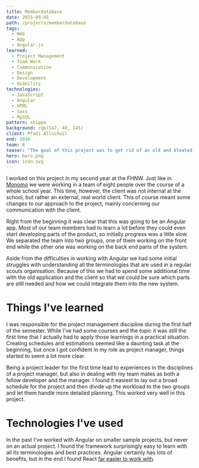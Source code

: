 ```yaml
---
title: Memberdatabase
date: 2015-09-01
path: /projects/memberdatabase
tags:
  - Web
  - App
  - Angular.js
learned:
  - Project Management
  - Team Work
  - Communication
  - Design
  - Development
  - Usability
technologies:
  - JavaScript
  - Angular
  - HTML
  - Sass
  - MySQL
pattern: shippo
background: rgb(147, 40, 145)
client: Pfadi Allschwil
end: 2016
team: 8
teaser: "The goal of this project was to get rid of an old and bloated piece of software and replace it with a new and efficient solution in order to help the scouts organisation of Allschwil reduce their administrative effort."
hero: hero.png
icon: icon.svg
---
```


I worked on this project in my second year at the FHNW. Just like in [Monomo](/projects/monomo/) we were working in a team of eight people over the course of a whole school year. This time, however, the client was not internal at the school, but rather an external, real world client. This of course meant some changes to our approach to the project, mainly concerning our communication with the client.

Right from the beginning it was clear that this was going to be an Angular app. Most of our team members had to learn a lot before they could even start developing parts of the product, so initially progress was a little slow. We separated the team into two groups, one of them working on the front end while the other one was working on the back end parts of the system.

Aside from the difficulties in working with Angular we had some initial struggles with understanding all the terminologies that are used in a regular scouts organisation. Because of this we had to spend some additional time with the old application and the client so that we could be sure which parts are still needed and how we could integrate them into the new system.

# Things I've learned

I was responsible for the project management discipline during the first half of the semester. While I've had some courses and the topic it was still the first time that I actually had to apply those learnings in a practical situation. Creating schedules and estimations seemed like a daunting task at the beginning, but once I got confident in my role as project manager, things started to seem a lot more clear.

Being a project leader for the first time lead to experiences in the disciplines of a project manager, but also in dealing with my team mates as both a fellow developer and the manager. I found it easiest to lay out a broad schedule for the project and then divide up the workload to the two groups and let them handle more detailed planning. This worked very well in this project.

# Technologies I've used

In the past I've worked with Angular on smaller sample projects, but never on an actual project. I found the framework surprisingly easy to learn with all its terminologies and best practices. Angular certainly has lots of benefits, but in the end I found React [far easier to work with](/projects/what-the-fuck-should-i-watch-tonight/).
